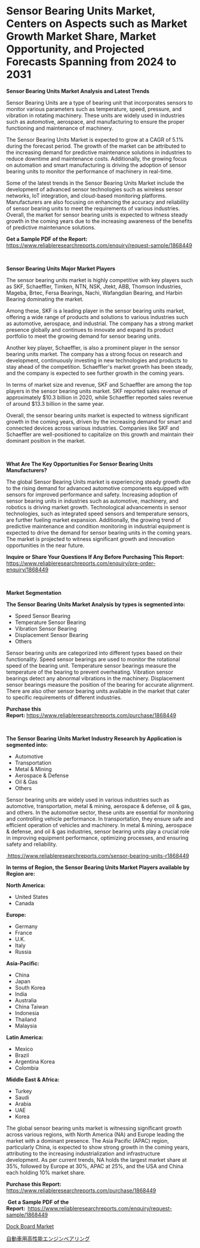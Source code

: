 <p><h1>Sensor Bearing Units Market, Centers on Aspects such as Market Growth Market Share, Market Opportunity, and Projected Forecasts Spanning from 2024 to 2031</h1></p><p><strong>Sensor Bearing Units Market Analysis and Latest Trends</strong></p>
<p><p>Sensor Bearing Units are a type of bearing unit that incorporates sensors to monitor various parameters such as temperature, speed, pressure, and vibration in rotating machinery. These units are widely used in industries such as automotive, aerospace, and manufacturing to ensure the proper functioning and maintenance of machinery.</p><p>The Sensor Bearing Units Market is expected to grow at a CAGR of 5.1% during the forecast period. The growth of the market can be attributed to the increasing demand for predictive maintenance solutions in industries to reduce downtime and maintenance costs. Additionally, the growing focus on automation and smart manufacturing is driving the adoption of sensor bearing units to monitor the performance of machinery in real-time.</p><p>Some of the latest trends in the Sensor Bearing Units Market include the development of advanced sensor technologies such as wireless sensor networks, IoT integration, and cloud-based monitoring platforms. Manufacturers are also focusing on enhancing the accuracy and reliability of sensor bearing units to meet the requirements of various industries. Overall, the market for sensor bearing units is expected to witness steady growth in the coming years due to the increasing awareness of the benefits of predictive maintenance solutions.</p></p>
<p><strong>Get a Sample PDF of the Report:&nbsp;</strong> <a href="https://www.reliableresearchreports.com/enquiry/request-sample/1868449">https://www.reliableresearchreports.com/enquiry/request-sample/1868449</a></p>
<p>&nbsp;</p>
<p><strong>Sensor Bearing Units Major Market Players</strong></p>
<p><p>The sensor bearing units market is highly competitive with key players such as SKF, Schaeffler, Timken, NTN, NSK, Jtekt, ABB, Thomson Industries, Mageba, Brtec, Fersa Bearings, Nachi, Wafangdian Bearing, and Harbin Bearing dominating the market.</p><p>Among these, SKF is a leading player in the sensor bearing units market, offering a wide range of products and solutions to various industries such as automotive, aerospace, and industrial. The company has a strong market presence globally and continues to innovate and expand its product portfolio to meet the growing demand for sensor bearing units.</p><p>Another key player, Schaeffler, is also a prominent player in the sensor bearing units market. The company has a strong focus on research and development, continuously investing in new technologies and products to stay ahead of the competition. Schaeffler's market growth has been steady, and the company is expected to see further growth in the coming years.</p><p>In terms of market size and revenue, SKF and Schaeffler are among the top players in the sensor bearing units market. SKF reported sales revenue of approximately $10.3 billion in 2020, while Schaeffler reported sales revenue of around $13.3 billion in the same year.</p><p>Overall, the sensor bearing units market is expected to witness significant growth in the coming years, driven by the increasing demand for smart and connected devices across various industries. Companies like SKF and Schaeffler are well-positioned to capitalize on this growth and maintain their dominant position in the market.</p></p>
<p>&nbsp;</p>
<p><strong>What Are The Key Opportunities For Sensor Bearing Units Manufacturers?</strong></p>
<p><p>The global Sensor Bearing Units market is experiencing steady growth due to the rising demand for advanced automotive components equipped with sensors for improved performance and safety. Increasing adoption of sensor bearing units in industries such as automotive, machinery, and robotics is driving market growth. Technological advancements in sensor technologies, such as integrated speed sensors and temperature sensors, are further fueling market expansion. Additionally, the growing trend of predictive maintenance and condition monitoring in industrial equipment is expected to drive the demand for sensor bearing units in the coming years. The market is projected to witness significant growth and innovation opportunities in the near future.</p></p>
<p><strong>Inquire or Share Your Questions If Any Before Purchasing This Report:</strong> <a href="https://www.reliableresearchreports.com/enquiry/pre-order-enquiry/1868449">https://www.reliableresearchreports.com/enquiry/pre-order-enquiry/1868449</a></p>
<p>&nbsp;</p>
<p><strong>Market Segmentation</strong></p>
<p><strong>The Sensor Bearing Units Market Analysis by types is segmented into:</strong></p>
<p><ul><li>Speed Sensor Bearing</li><li>Temperature Sensor Bearing</li><li>Vibration Sensor Bearing</li><li>Displacement Sensor Bearing</li><li>Others</li></ul></p>
<p><p>Sensor bearing units are categorized into different types based on their functionality. Speed sensor bearings are used to monitor the rotational speed of the bearing unit. Temperature sensor bearings measure the temperature of the bearing to prevent overheating. Vibration sensor bearings detect any abnormal vibrations in the machinery. Displacement sensor bearings measure the position of the bearing for accurate alignment. There are also other sensor bearing units available in the market that cater to specific requirements of different industries.</p></p>
<p><strong>Purchase this Report:&nbsp;</strong><a href="https://www.reliableresearchreports.com/purchase/1868449">https://www.reliableresearchreports.com/purchase/1868449</a></p>
<p>&nbsp;</p>
<p><strong>The Sensor Bearing Units Market Industry Research by Application is segmented into:</strong></p>
<p><ul><li>Automotive</li><li>Transportation</li><li>Metal & Mining</li><li>Aerospace & Defense</li><li>Oil & Gas</li><li>Others</li></ul></p>
<p><p>Sensor bearing units are widely used in various industries such as automotive, transportation, metal & mining, aerospace & defense, oil & gas, and others. In the automotive sector, these units are essential for monitoring and controlling vehicle performance. In transportation, they ensure safe and efficient operation of vehicles and machinery. In metal & mining, aerospace & defense, and oil & gas industries, sensor bearing units play a crucial role in improving equipment performance, optimizing processes, and ensuring safety and reliability.</p></p>
<p><a href="https://www.reliableresearchreports.com/sensor-bearing-units-r1868449">&nbsp;https://www.reliableresearchreports.com/sensor-bearing-units-r1868449</a></p>
<p><strong>In terms of Region, the Sensor Bearing Units Market Players available by Region are:</strong></p>
<p>
    <p> <strong> North America: </strong>
        <ul>
            <li>United States</li>
            <li>Canada</li>
        </ul>
        </p> 
    <p> <strong> Europe: </strong>
        <ul>
            <li>Germany</li>
            <li>France</li>
            <li>U.K.</li>
            <li>Italy</li>
            <li>Russia</li>
        </ul>
        </p> 
    <p> <strong> Asia-Pacific: </strong>
        <ul>
            <li>China</li>
            <li>Japan</li>
            <li>South Korea</li>
            <li>India</li>
            <li>Australia</li>
            <li>China Taiwan</li>
            <li>Indonesia</li>
            <li>Thailand</li>
            <li>Malaysia</li>
        </ul>
        </p> 
    <p> <strong> Latin America: </strong>
        <ul>
            <li>Mexico</li>
            <li>Brazil</li>
            <li>Argentina Korea</li>
            <li>Colombia</li>
        </ul>
        </p> 
    <p> <strong> Middle East & Africa: </strong>
        <ul>
            <li>Turkey</li>
            <li>Saudi</li>
            <li>Arabia</li>
            <li>UAE</li>
            <li>Korea</li>
        </ul>
    </p>
    </p>
<p><p>The global sensor bearing units market is witnessing significant growth across various regions, with North America (NA) and Europe leading the market with a dominant presence. The Asia Pacific (APAC) region, particularly China, is expected to show strong growth in the coming years, attributing to the increasing industrialization and infrastructure development. As per current trends, NA holds the largest market share at 35%, followed by Europe at 30%, APAC at 25%, and the USA and China each holding 10% market share.</p></p>
<p><strong>Purchase this Report: </strong><a href="https://www.reliableresearchreports.com/purchase/1868449">https://www.reliableresearchreports.com/purchase/1868449</a></p>
<p>&nbsp;<strong>Get a Sample PDF of the Report:&nbsp;&nbsp;</strong><a href="https://www.reliableresearchreports.com/enquiry/request-sample/1868449">https://www.reliableresearchreports.com/enquiry/request-sample/1868449</a></p>
<p><strong></strong></p>
<p><p><a href="https://github.com/RichRobinson5/Market-Research-Report-List-4/blob/main/dock-board-market.md">Dock Board Market</a></p><p><a href="https://github.com/oqoeusbvpadwjs08/Market-Research-Report-List-1/blob/main/636478222436.md">自動車用高性能エンジンベアリング</a></p></p>